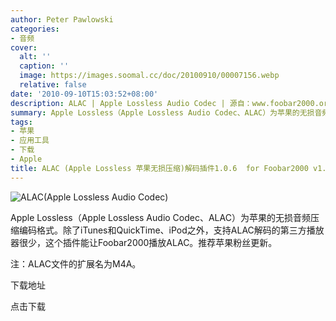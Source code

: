 ```yaml
---
author: Peter Pawlowski
categories:
- 音频
cover:
  alt: ''
  caption: ''
  image: https://images.soomal.cc/doc/20100910/00007156.webp
  relative: false
date: '2010-09-10T15:03:52+08:00'
description: ALAC | Apple Lossless Audio Codec | 源自：www.foobar2000.org | 版权：整理 |  平均/总评分：08.20/41
summary: Apple Lossless（Apple Lossless Audio Codec、ALAC）为苹果的无损音频压缩编码格式。除了iTunes和QuickTime、iPod之外，支持ALAC解码的第三方播放器很少，这个插件能让Foobar2000播放ALAC。推荐苹果粉丝更新。
tags:
- 苹果
- 应用工具
- 下载
- Apple
title: ALAC (Apple Lossless 苹果无损压缩)解码插件1.0.6  for Foobar2000 v1.x
---
```


![ALAC(Apple Lossless Audio Codec)](https://images.soomal.cc/doc/20100910/00007156.webp)



Apple Lossless（Apple Lossless Audio Codec、ALAC）为苹果的无损音频压缩编码格式。除了iTunes和QuickTime、iPod之外，支持ALAC解码的第三方播放器很少，这个插件能让Foobar2000播放ALAC。推荐苹果粉丝更新。



注：ALAC文件的扩展名为M4A。



下载地址



点击下载